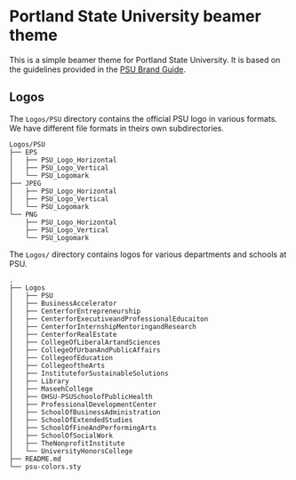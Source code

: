 # Portland State University beamer theme

This is a simple beamer theme for Portland State University. It is based on the
guidelines provided in the
[PSU Brand Guide](https://www.pdx.edu/university-communications/tools-and-templates).

## Logos

The `Logos/PSU` directory contains the official PSU logo in various formats. We
have different file formats in theirs own subdirectories.

```
Logos/PSU
├── EPS
│   ├── PSU_Logo_Horizontal
│   ├── PSU_Logo_Vertical
│   └── PSU_Logomark
├── JPEG
│   ├── PSU_Logo_Horizontal
│   ├── PSU_Logo_Vertical
│   └── PSU_Logomark
└── PNG
    ├── PSU_Logo_Horizontal
    ├── PSU_Logo_Vertical
    └── PSU_Logomark
```

The `Logos/` directory contains logos for various departments and schools at
PSU.

```
.
├── Logos
│   ├── PSU
│   ├── BusinessAccelerator
│   ├── CenterforEntrepreneurship
│   ├── CenterforExecutiveandProfessionalEducaiton
│   ├── CenterforInternshipMentoringandResearch
│   ├── CenterforRealEstate
│   ├── CollegeOfLiberalArtandSciences
│   ├── CollegeOfUrbanAndPublicAffairs
│   ├── CollegeofEducation
│   ├── CollegeoftheArts
│   ├── InstituteforSustainableSolutions
│   ├── Library
│   ├── MaseehCollege
│   ├── OHSU-PSUSchoolofPublicHealth
│   ├── ProfessionalDevelopmentCenter
│   ├── SchoolOfBusinessAdministration
│   ├── SchoolOfExtendedStudies
│   ├── SchoolOfFineAndPerformingArts
│   ├── SchoolOfSocialWork
│   ├── TheNonprofitInstitute
│   └── UniversityHonorsCollege
├── README.md
└── psu-colors.sty
```
